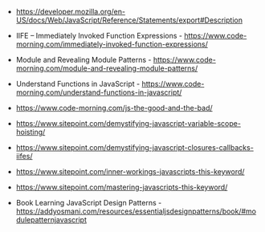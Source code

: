 * https://developer.mozilla.org/en-US/docs/Web/JavaScript/Reference/Statements/export#Description

* IIFE – Immediately Invoked Function Expressions - https://www.code-morning.com/immediately-invoked-function-expressions/
* Module and Revealing Module Patterns - https://www.code-morning.com/module-and-revealing-module-patterns/
* Understand Functions in JavaScript - https://www.code-morning.com/understand-functions-in-javascript/

* https://www.code-morning.com/js-the-good-and-the-bad/

* https://www.sitepoint.com/demystifying-javascript-variable-scope-hoisting/
* https://www.sitepoint.com/demystifying-javascript-closures-callbacks-iifes/
* https://www.sitepoint.com/inner-workings-javascripts-this-keyword/
* https://www.sitepoint.com/mastering-javascripts-this-keyword/

* Book Learning JavaScript Design Patterns - https://addyosmani.com/resources/essentialjsdesignpatterns/book/#modulepatternjavascript
